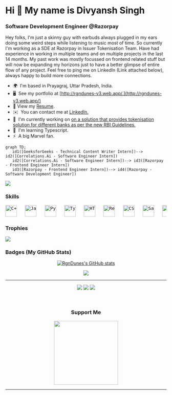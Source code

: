 # Hi 👋 My name is Divyansh Singh

### Software Development Engineer @Razorpay

Hey folks, I'm just a skinny guy with earbuds always plugged in my ears doing some weird steps while listening to music most of time. So currently I'm working as a SDE at Razorpay in Issuer Tokenisation Team. Have had experience in working in multiple teams and on multiple projects in the last 14 months. My past work was mostly focussed on frontend related stuff but will now be expanding my horizons just to have a better glimpse of entire flow of any project. Feel free to ping me on LinkedIn (Link attached below), always happy to build more connections.


- 🌍  I'm based in Prayagraj, Uttar Pradesh, India.
- 🖥️  See my portfolio at [http://rgndunes-v3.web.app/.](http://rgndunes-v3.web.app/)
- 📄  View my [Resume](./Resume.pdf).
- ✉️  You can contact me at [LinkedIn.](https://www.linkedin.com/in/rgndunes)
- 🚀  I'm currently working on [on a solution that provides tokenisation solution for different banks as per the new RBI Guidelines.](http://rbi.org.in/Scripts/NotificationUser.aspx?Id=12159&Mode=0)
- 🧠  I'm learning Typescript.
- ⚡  A big Marvel fan.

```mermaid
graph TD;
   id1([GeeksforGeeks - Technical Content Writer Intern])--> id2([Correlations.Ai - Software Engineer Intern])
   id2([Correlations.Ai - Software Engineer Intern])--> id3([Razorpay - Frontend Engineer Intern])
   id3([Razorpay - Frontend Engineer Intern])--> id4([Razorpay - Software Development Engineer])
```

<a href="https://www.github.com/RgnDunes" target="_blank" rel="noreferrer"><img
src="https://img.shields.io/github/followers/RgnDunes?logo=github&style=for-the-badge&color=0891b2&labelColor=1c1917" /></a>

### Skills

<p align="left">
<pre>
<a href="https://docs.microsoft.com/en-us/cpp/?view=msvc-170" target="_blank" rel="noreferrer"><img src="https://raw.githubusercontent.com/danielcranney/readme-generator/main/public/icons/skills/cplusplus-colored.svg" width="36" height="36" alt="C++" /></a>   <a href="https://developer.mozilla.org/en-US/docs/Web/JavaScript" target="_blank" rel="noreferrer"><img src="https://raw.githubusercontent.com/danielcranney/readme-generator/main/public/icons/skills/javascript-colored.svg" width="36" height="36" alt="Javascript" /></a>   <a href="https://www.python.org/" target="_blank" rel="noreferrer"><img src="https://raw.githubusercontent.com/danielcranney/readme-generator/main/public/icons/skills/python-colored.svg" width="36" height="36" alt="Python" /></a>   <a href="https://www.typescriptlang.org/" target="_blank" rel="noreferrer"><img src="https://raw.githubusercontent.com/danielcranney/readme-generator/main/public/icons/skills/typescript-colored.svg" width="36" height="36" alt="Typescript" /></a>   <a href="https://developer.mozilla.org/en-US/docs/Glossary/HTML5" target="_blank" rel="noreferrer"><img src="https://raw.githubusercontent.com/danielcranney/readme-generator/main/public/icons/skills/html5-colored.svg" width="36" height="36" alt="HTML5" /></a>   <a href="https://reactjs.org/" target="_blank" rel="noreferrer"><img src="https://raw.githubusercontent.com/danielcranney/readme-generator/main/public/icons/skills/react-colored.svg" width="36" height="36" alt="React" /></a>   <a href="https://www.w3.org/TR/CSS/#css" target="_blank" rel="noreferrer"><img src="https://raw.githubusercontent.com/danielcranney/readme-generator/main/public/icons/skills/css3-colored.svg" width="36" height="36" alt="CSS3" /></a>   <a href="https://sass-lang.com/" target="_blank" rel="noreferrer"><img src="https://raw.githubusercontent.com/danielcranney/readme-generator/main/public/icons/skills/sass-colored.svg" width="36" height="36" alt="Sass" /></a>   <a href="https://getbootstrap.com/" target="_blank" rel="noreferrer"><img src="https://raw.githubusercontent.com/danielcranney/readme-generator/main/public/icons/skills/bootstrap-colored.svg" width="36" height="36" alt="Bootstrap" /></a>   <a href="https://mui.com/" target="_blank" rel="noreferrer"><img src="https://raw.githubusercontent.com/danielcranney/readme-generator/main/public/icons/skills/materialui-colored.svg" width="36" height="36" alt="Material UI" /></a>   <a href="https://redux.js.org/" target="_blank" rel="noreferrer"><img src="https://raw.githubusercontent.com/danielcranney/readme-generator/main/public/icons/skills/redux-colored.svg" width="36" height="36" alt="Redux" /></a>   <a href="https://firebase.google.com/" target="_blank" rel="noreferrer"><img src="https://raw.githubusercontent.com/danielcranney/readme-generator/main/public/icons/skills/firebase-colored.svg" width="36" height="36" alt="Firebase" /></a>   <a href="https://www.heroku.com/" target="_blank" rel="noreferrer"><img src="https://raw.githubusercontent.com/danielcranney/readme-generator/main/public/icons/skills/heroku-colored.svg" width="36" height="36" alt="Heroku" /></a>   <a href="https://flask.palletsprojects.com/en/2.0.x/" target="_blank" rel="noreferrer"><img src="https://raw.githubusercontent.com/danielcranney/readme-generator/main/public/icons/skills/flask-colored.svg" width="36" height="36" alt="Flask" /></a>
</pre>
</p>


### Trophies

<img src="https://github-profile-trophy.vercel.app/?username=rgndunes"/>


### Badges (My GitHub Stats)

<div align="center">
<a href="http://www.github.com/RgnDunes"><img src="https://github-readme-stats.vercel.app/api?username=RgnDunes&show_icons=true&hide=&count_private=true&title_color=ef4444&text_color=ffffff&icon_color=f97316&bg_color=27272a&hide_border=true&show_icons=true" alt="RgnDunes's GitHub stats" /></a>

<a href="http://www.github.com/RgnDunes"><img src="https://github-readme-streak-stats.herokuapp.com/?user=RgnDunes&stroke=ffffff&background=27272a&ring=ef4444&fire=ef4444&currStreakNum=ffffff&currStreakLabel=ef4444&sideNums=ffffff&sideLabels=ffffff&dates=ffffff&hide_border=true" /></a>


<hr/>

<img src="https://github-profile-summary-cards.vercel.app/api/cards/profile-details?username=RgnDunes&theme=monokai" />

<img src="https://github-profile-summary-cards.vercel.app/api/cards/repos-per-language?username=RgnDunes&theme=monokai"/>

<img src="https://github-profile-summary-cards.vercel.app/api/cards/most-commit-language?username=RgnDunes&theme=monokai"/>
</div>



<br />
<!-- 
### Top Repositories

<div width="100%" align="center"><a href="https://github.com/RgnDunes/CovidCare-Commodity-Distribution-and-Billing-System-CoVID-19" align="left"><img align="left" width="45%" src="https://github-readme-stats.vercel.app/api/pin/?username=RgnDunes&repo=CovidCare-Commodity-Distribution-and-Billing-System-CoVID-19&title_color=0891b2&text_color=ffffff&icon_color=0891b2&bg_color=1c1917&hide_border=true&locale=en" /></a><a href="https://github.com/RgnDunes/Portfolio-v3" align="right"><img align="right" width="45%" src="https://github-readme-stats.vercel.app/api/pin/?username=RgnDunes&repo=Portfolio-v3&title_color=0891b2&text_color=ffffff&icon_color=0891b2&bg_color=1c1917&hide_border=true&locale=en" /></a></div><br /><br /><br /><br /><br /><br /> -->

<br/>
<div align="center">
<h3> Support Me</h3>
<a href="https://www.buymeacoffee.com/rgndunes"><img src="https://cdn.buymeacoffee.com/buttons/v2/default-yellow.png" width="200" /></a>
</div>


---
